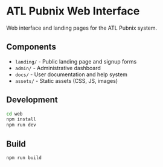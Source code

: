 # ATL Pubnix Web Interface

Web interface and landing pages for the ATL Pubnix system.

## Components

- `landing/` - Public landing page and signup forms
- `admin/` - Administrative dashboard
- `docs/` - User documentation and help system
- `assets/` - Static assets (CSS, JS, images)

## Development

```bash
cd web
npm install
npm run dev
```

## Build

```bash
npm run build
```